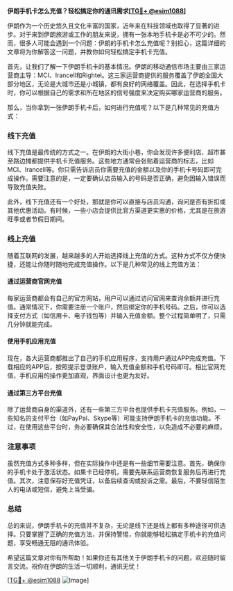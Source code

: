 **伊朗手机卡怎么充值？轻松搞定你的通讯需求[[TG💪+ @esim1088](https://t.me/s/esim1088)]**

伊朗作为一个历史悠久且文化丰富的国家，近年来在科技领域也取得了显著的进步。对于来到伊朗旅游或工作的朋友来说，拥有一张本地手机卡是必不可少的。然而，很多人可能会遇到一个问题：伊朗的手机卡怎么充值呢？别担心，这篇详细的文章将为你解答这一问题，并教你如何轻松搞定手机卡充值。

首先，让我们了解一下伊朗手机卡的基本情况。伊朗的移动通信市场主要由三家运营商主导：MCI、Irancell和Rightel。这三家运营商提供的服务覆盖了伊朗全国大部分地区，无论是大城市还是小城镇，都有良好的网络覆盖。因此，在选择手机卡时，你可以根据自己的需求和所在地区的信号强度来决定购买哪家运营商的服务。

那么，当你拿到一张伊朗手机卡后，如何进行充值呢？以下是几种常见的充值方式：

### **线下充值**
线下充值是最传统的方式之一。在伊朗的大街小巷，你会发现许多便利店、超市甚至路边摊都提供手机卡充值服务。这些地方通常会张贴着运营商的标志，比如MCI、Irancell等。你只需告诉店员你需要充值的金额以及你的手机卡号码即可完成操作。需要注意的是，一定要确认店员输入的号码是否正确，避免因输入错误而导致充值失败。

此外，线下充值还有一个好处，那就是你可以直接与店员沟通，询问是否有折扣或其他优惠活动。有时候，一些小店会提供比官方渠道更实惠的价格，尤其是在旅游旺季或者节假日期间。

### **线上充值**
随着互联网的发展，越来越多的人开始选择线上充值的方式。这种方式不仅方便快捷，还能让你随时随地完成充值操作。以下是几种常见的线上充值方法：

#### **通过运营商官网充值**
每家运营商都会有自己的官方网站，用户可以通过访问官网来查询余额并进行充值。通常情况下，你需要注册一个账户，然后绑定你的手机号码。之后，你可以选择支付方式（如信用卡、电子钱包等）并输入充值金额。整个过程简单明了，只需几分钟就能完成。

#### **使用手机应用充值**
现在，各大运营商都推出了自己的手机应用程序，支持用户通过APP完成充值。下载相应的APP后，按照提示登录账户，输入充值金额和手机号码即可。相比官网充值，手机应用的操作更加直观，界面设计也更为友好。

#### **通过第三方平台充值**
除了运营商自身的渠道外，还有一些第三方平台也提供手机卡充值服务。例如，一些知名的支付平台（如PayPal、Skype等）可能支持伊朗手机卡的充值功能。不过，在使用这些平台时，务必要确保其合法性和安全性，以免造成不必要的麻烦。

### **注意事项**
虽然充值方式多种多样，但在实际操作中还是有一些细节需要注意。首先，确保你的手机卡处于激活状态。如果卡已经停机，需要先联系运营商恢复服务后再进行充值。其次，注意保存好充值凭证，以备后续查询或投诉之需。最后，不要轻信陌生人的电话或短信，避免上当受骗。

### **总结**
总的来说，伊朗手机卡的充值并不复杂，无论是线下还是线上都有多种途径可供选择。只要掌握了正确的充值方法，并保持警惕，你就能够轻松搞定手机卡的充值问题，享受畅通无阻的通讯体验。

希望这篇文章对你有所帮助！如果你还有其他关于伊朗手机卡的问题，欢迎随时留言交流。祝你在伊朗的生活一切顺利，通讯无忧！

[[TG💪+ @esim1088](https://t.me/s/esim1088) ![Image](https://i.postimg.cc/4NQfJmqS/Snipaste-2025-05-13-00-14-12.png)]
